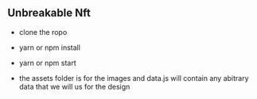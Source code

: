 ## Unbreakable Nft

* clone the ropo
* yarn or npm install
* yarn or npm start

* the assets folder is for the images and data.js will contain any abitrary data that we will us for the design
